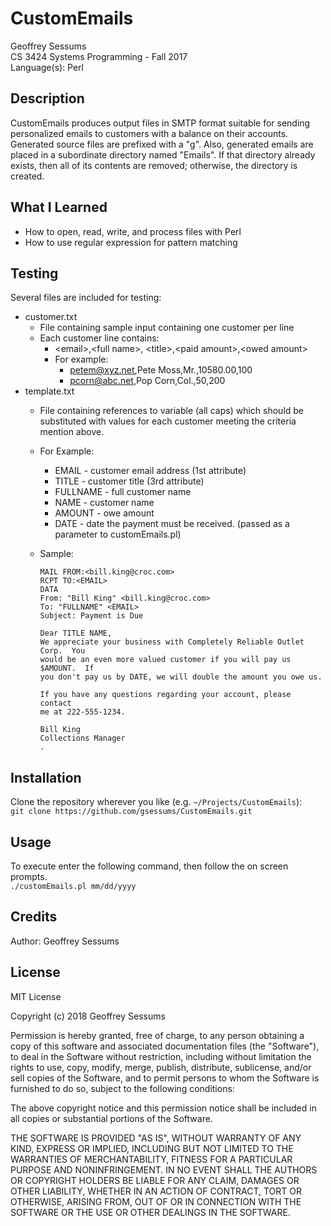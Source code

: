 # CustomEmails

Geoffrey Sessums  
CS 3424 Systems Programming - Fall 2017  
Language(s): Perl 

## Description

CustomEmails produces output files in SMTP format suitable for sending personalized emails to customers with a balance on their accounts. Generated source files are prefixed with a "g". Also, generated emails are placed in a subordinate directory named "Emails". If that directory already exists, then all of its contents are removed; otherwise, the directory is created.

## What I Learned

* How to open, read, write, and process files with Perl
* How to use regular expression for pattern matching

## Testing

Several files are included for testing:  

* customer.txt
    * File containing sample input containing one customer per line
    * Each customer line contains:
        * \<email\>,\<full name\>, \<title\>,\<paid amount\>,\<owed amount\>
        * For example: 
            * petem@xyz.net,Pete Moss,Mr.,10580.00,100
            * pcorn@abc.net,Pop Corn,Col.,50,200
* template.txt
    * File containing references to variable (all caps) which should be substituted with values for each customer meeting the criteria mention above.
    * For Example:
        * EMAIL - customer email address (1st attribute)
        * TITLE - customer title (3rd attribute)
        * FULLNAME - full customer name
        * NAME - customer name 
        * AMOUNT - owe amount
        * DATE - date the payment must be received. (passed as a parameter to customEmails.pl)
    * Sample:
          
          MAIL FROM:<bill.king@croc.com>
          RCPT TO:<EMAIL>
          DATA
          From: "Bill King" <bill.king@croc.com>
          To: "FULLNAME" <EMAIL>
          Subject: Payment is Due

          Dear TITLE NAME,
          We appreciate your business with Completely Reliable Outlet Corp.  You 
          would be an even more valued customer if you will pay us $AMOUNT.  If 
          you don't pay us by DATE, we will double the amount you owe us. 

          If you have any questions regarding your account, please contact
          me at 222-555-1234.

          Bill King
          Collections Manager
          . 

## Installation

Clone the repository wherever you like (e.g. `~/Projects/CustomEmails`):  
`git clone https://github.com/gsessums/CustomEmails.git`

## Usage

To execute enter the following command, then follow the on screen prompts.  
`./customEmails.pl mm/dd/yyyy`

## Credits

Author: Geoffrey Sessums

## License

MIT License

Copyright (c) 2018 Geoffrey Sessums

Permission is hereby granted, free of charge, to any person obtaining a copy
of this software and associated documentation files (the "Software"), to deal
in the Software without restriction, including without limitation the rights
to use, copy, modify, merge, publish, distribute, sublicense, and/or sell
copies of the Software, and to permit persons to whom the Software is
furnished to do so, subject to the following conditions:

The above copyright notice and this permission notice shall be included in all
copies or substantial portions of the Software.

THE SOFTWARE IS PROVIDED "AS IS", WITHOUT WARRANTY OF ANY KIND, EXPRESS OR
IMPLIED, INCLUDING BUT NOT LIMITED TO THE WARRANTIES OF MERCHANTABILITY,
FITNESS FOR A PARTICULAR PURPOSE AND NONINFRINGEMENT. IN NO EVENT SHALL THE
AUTHORS OR COPYRIGHT HOLDERS BE LIABLE FOR ANY CLAIM, DAMAGES OR OTHER
LIABILITY, WHETHER IN AN ACTION OF CONTRACT, TORT OR OTHERWISE, ARISING FROM,
OUT OF OR IN CONNECTION WITH THE SOFTWARE OR THE USE OR OTHER DEALINGS IN THE
SOFTWARE.
